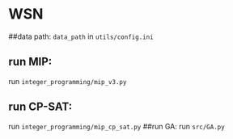 # WSN
##data path: 
`data_path` in `utils/config.ini`
## run MIP:
run `integer_programming/mip_v3.py`
## run CP-SAT:
run `integer_programming/mip_cp_sat.py`
##run GA:
run `src/GA.py`